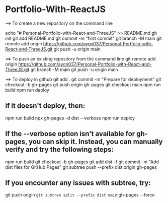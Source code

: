 # Portfolio-With-ReactJS

==> To create a new repository on the command line

echo "# Personal-Portfolio-with-React-and-ThreeJS" >> README.md
git init
git add README.md
git commit -m "first commit"
git branch -M main
git remote add origin https://github.com/ayon037/Personal-Portfolio-with-React-and-ThreeJS.git
git push -u origin main

==> To push an existing repository from the command line
git remote add origin https://github.com/ayon037/Personal-Portfolio-with-React-and-ThreeJS.git
git branch -M main
git push -u origin main

==> To deploy in github
git add .
git commit -m "Prepare for deployment"
git checkout -b gh-pages
git push origin gh-pages
git checkout main
npm run build
npm run deploy

## if it doesn't deploy, then:

npm run build
npx gh-pages -d dist --verbose
npm run deploy

## If the --verbose option isn't available for gh-pages, you can skip it. Instead, you can manually verify and try the following steps:

npm run build
git checkout -b gh-pages
git add dist -f
git commit -m "Add dist files for GitHub Pages"
git subtree push --prefix dist origin gh-pages

## If you encounter any issues with subtree, try:

git push origin `git subtree split --prefix dist main`:gh-pages --force


